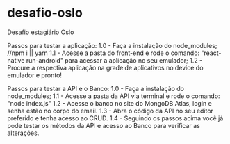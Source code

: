 # desafio-oslo
Desafio estagiário Oslo

Passos para testar a aplicação:
1.0 - Faça a instalação do node_modules; //npm i || yarn
1.1 - Acesse a pasta do front-end e rode o comando: "react-native run-android" para acessar a aplicação no seu emulador;
1.2 - Procure a respectiva aplicação na grade de aplicativos no device do emulador e pronto!
 
Passos para testar a API e o Banco:
1.0 - Faça a instalação do node_modules;
1.1 - Acesse a pasta da API via terminal e rode o comando: "node index.js"
1.2 - Acesse o banco no site do MongoDB Atlas, login e senha estão no corpo do email.
1.3 - Abra o código da API no seu editor preferido e tenha acesso ao CRUD.
1.4 - Seguindo os passos acima você já pode testar os métodos da API e acesso ao Banco para verificar as alterações.
